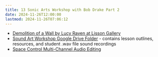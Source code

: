 ```yaml
---
title: 13 Sonic Arts Workshop with Bob Drake Part 2
date: 2024-11-26T12:00:00
lastmod: 2024-11-26T07:06:12
---
```


- [Demolition of a Wall by Lucy Raven at Lisson Gallery](https://www.lissongallery.com/artists/lucy-raven/artworks/demolition-of-a-wall-album-2?image_id=23939)
- [Sound Art Workshop Google Drive Folder](https://drive.google.com/drive/folders/1CKtKk6BA6-_2mzPoevWMn1ZUeF7PvY2M?usp=drive_link) - contains lesson outlines, resources, and student .wav file sound recordings
- [Space Control Multi-Channel Audio Editing](./13-02-editing-multi-channel-audio-with-space-control.md)
